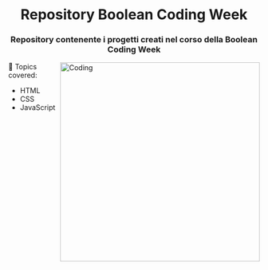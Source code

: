 <h1 align="center">Repository Boolean Coding Week</h1>
<h3 align="center">Repository contenente i progetti creati nel corso della Boolean Coding Week</h3>
<img align="right" alt="Coding" width="400" src="https://cdn.dribbble.com/users/1162077/screenshots/3848914/programmer.gif">

🔭 Topics covered:
-   HTML
-   CSS
-   JavaScript
